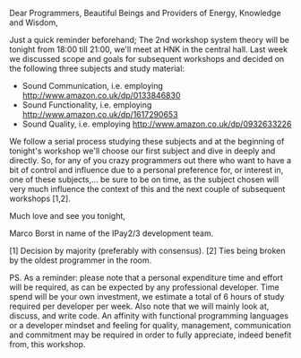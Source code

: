 Dear Programmers, Beautiful Beings and Providers of Energy, Knowledge and Wisdom,

Just a quick reminder beforehand;  The 2nd workshop system theory will be tonight from 18:00 till 21:00, we'll meet at HNK in the central hall.  Last week we discussed scope and goals for subsequent workshops and decided on the following three subjects and study material:

- Sound Communication, i.e. employing http://www.amazon.co.uk/dp/0133846830
- Sound Functionality, i.e. employing http://www.amazon.co.uk/dp/1617290653
- Sound Quality,       i.e. employing http://www.amazon.co.uk/dp/0932633226

We follow a serial process studying these subjects and at the beginning of tonight's workshop we'll choose our first subject and dive in deeply and directly.  So, for any of you crazy programmers out there who want to have a bit of control and influence due to a personal preference for, or interest in, one of these subjects,... be sure to be on time, as the subject chosen will very much influence the context of this and the next couple of subsequent workshops [1,2].

Much love and see you tonight,

Marco Borst in name of the IPay2/3 development team.

[1]  Decision by majority (preferably with consensus).
[2]  Ties being broken by the oldest programmer in the room.

PS.  As a reminder: please note that a personal expenditure time and effort will be required, as can be expected by any professional developer.  Time spend will be your own investment, we estimate a total of 6 hours of study required per developer per week.  Also note that we will mainly look at, discuss, and write code.  An affinity with functional programming languages or a developer mindset and feeling for quality, management, communication and commitment may be required in order to fully appreciate, indeed benefit from, this workshop.